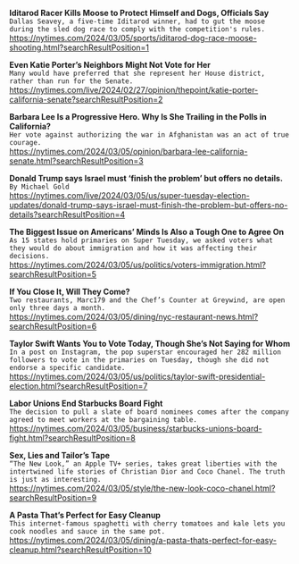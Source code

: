 **Iditarod Racer Kills Moose to Protect Himself and Dogs, Officials Say**\
`Dallas Seavey, a five-time Iditarod winner, had to gut the moose during the sled dog race to comply with the competition's rules.`\
https://nytimes.com/2024/03/05/sports/iditarod-dog-race-moose-shooting.html?searchResultPosition=1

**Even Katie Porter’s Neighbors Might Not Vote for Her**\
`Many would have preferred that she represent her House district, rather than run for the Senate.`\
https://nytimes.com/live/2024/02/27/opinion/thepoint/katie-porter-california-senate?searchResultPosition=2

**Barbara Lee Is a Progressive Hero. Why Is She Trailing in the Polls in California?**\
`Her vote against authorizing the war in Afghanistan was an act of true courage.`\
https://nytimes.com/2024/03/05/opinion/barbara-lee-california-senate.html?searchResultPosition=3

**Donald Trump says Israel must ‘finish the problem’ but offers no details.**\
`By Michael Gold`\
https://nytimes.com/live/2024/03/05/us/super-tuesday-election-updates/donald-trump-says-israel-must-finish-the-problem-but-offers-no-details?searchResultPosition=4

**The Biggest Issue on Americans’ Minds Is Also a Tough One to Agree On**\
`As 15 states hold primaries on Super Tuesday, we asked voters what they would do about immigration and how it was affecting their decisions.`\
https://nytimes.com/2024/03/05/us/politics/voters-immigration.html?searchResultPosition=5

**If You Close It, Will They Come?**\
`Two restaurants, Marc179 and the Chef’s Counter at Greywind, are open only three days a month.`\
https://nytimes.com/2024/03/05/dining/nyc-restaurant-news.html?searchResultPosition=6

**Taylor Swift Wants You to Vote Today, Though She’s Not Saying for Whom**\
`In a post on Instagram, the pop superstar encouraged her 282 million followers to vote in the primaries on Tuesday, though she did not endorse a specific candidate.`\
https://nytimes.com/2024/03/05/us/politics/taylor-swift-presidential-election.html?searchResultPosition=7

**Labor Unions End Starbucks Board Fight**\
`The decision to pull a slate of board nominees comes after the company agreed to meet workers at the bargaining table.`\
https://nytimes.com/2024/03/05/business/starbucks-unions-board-fight.html?searchResultPosition=8

**Sex, Lies and Tailor’s Tape**\
`“The New Look,” an Apple TV+ series, takes great liberties with the intertwined life stories of Christian Dior and Coco Chanel. The truth is just as interesting.`\
https://nytimes.com/2024/03/05/style/the-new-look-coco-chanel.html?searchResultPosition=9

**A Pasta That’s Perfect for Easy Cleanup**\
`This internet-famous spaghetti with cherry tomatoes and kale lets you cook noodles and sauce in the same pot.`\
https://nytimes.com/2024/03/05/dining/a-pasta-thats-perfect-for-easy-cleanup.html?searchResultPosition=10

